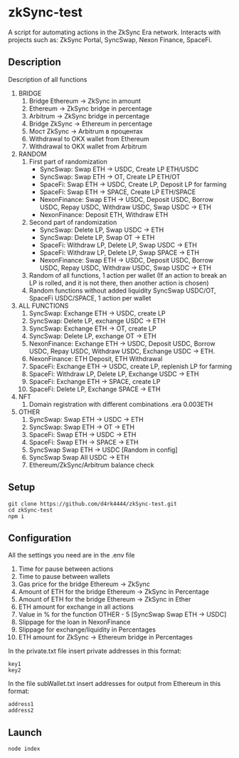# zkSync-test   
A script for automating actions in the ZkSync Era network. Interacts with projects such as: ZkSync Portal, SyncSwap, Nexon Finance, SpaceFi.    

## Description
Description of all functions        

1. BRIDGE       
    1. Bridge Ethereum -> ZkSync in amount     
    2. Ethereum -> ZkSync bridge in percentage      
    3. Arbitrum -> ZkSync bridge in percentage      
    4. Bridge ZkSync -> Ethereum in percentage  
    5. Мост ZkSync -> Arbitrum в процентах
    6. Withdrawal to OKX wallet from Ethereum     
    7. Withdrawal to OKX wallet from Arbitrum   
2. RANDOM       
    1. First part of randomization    
        - SyncSwap: Swap ETH -> USDC, Create LP ETH/USDC    
        - SyncSwap: Swap ETH -> OT, Create LP ETH/OT   
        - SpaceFi: Swap ETH -> USDC, Create LP, Deposit LP for farming      
        - SpaceFi: Swap ETH -> SPACE, Create LP ETH/SPACE      
        - NexonFinance: Swap ETH -> USDC, Deposit USDC, Borrow USDC, Repay USDC, Withdraw USDC, Swap USDC -> ETH   
        - NexonFinance: Deposit ETH, Withdraw ETH       
    2. Second part of randomization    
        - SyncSwap: Delete LP, Swap USDC -> ETH     
        - SyncSwap: Delete LP, Swap OT -> ETH     
        - SpaceFi: Withdraw LP, Delete LP, Swap USDC -> ETH     
        - SpaceFi: Withdraw LP, Delete LP, Swap SPACE -> ETH     
        - NexonFinance: Swap ETH -> USDC, Deposit USDC, Borrow USDC, Repay USDC, Withdraw USDC, Swap USDC -> ETH     
    3. Random of all functions, 1 action per wallet (If an action to break an LP is rolled, and it is not there, then another action is chosen)      
    4. Random functions without added liquidity SyncSwap USDC/OT, SpaceFi USDC/SPACE, 1 action per wallet       
3. ALL FUNCTIONS      
    1. SyncSwap: Exchange ETH -> USDC, create LP    
    2. SyncSwap: Delete LP, exchange USDC -> ETH    
    3. SyncSwap: Exchange ETH -> OT, create LP    
    4. SyncSwap: Delete LP, exchange OT -> ETH    
    5. NexonFinance: Exchange ETH -> USDC, Deposit USDC, Borrow USDC, Repay USDC, Withdraw USDC, Exchange USDC -> ETH.    
    6. NexonFinance: ETH Deposit, ETH Withdrawal      
    7. SpaceFi: Exchange ETH -> USDC, create LP, replenish LP for farming     
    8. SpaceFi: Withdraw LP, Delete LP, Exchange USDC -> ETH    
    9. SpaceFi: Exchange ETH -> SPACE, create LP     
    10. SpaceFi: Delete LP, Exchange SPACE -> ETH    
4. NFT     
    1. Domain registration with different combinations .era 0.003ETH      
5. OTHER    
    1. SyncSwap: Swap ETH -> USDC -> ETH    
    2. SyncSwap: Swap ETH -> OT -> ETH    
    3. SpaceFi: Swap ETH -> USDC -> ETH    
    4. SpaceFi: Swap ETH -> SPACE -> ETH    
    5. SyncSwap Swap ETH -> USDC [Random in config]     
    6. SyncSwap Swap All USDC -> ETH    
    7. Ethereum/ZkSync/Arbitrum balance check    
    
## Setup    
``` 
git clone https://github.com/d4rk4444/zkSync-test.git
cd zkSync-test
npm i
``` 

## Configuration    
All the settings you need are in the .env file      

1. Time for pause between actions          
2. Time to pause between wallets     
3. Gas price for the bridge Ethereum -> ZkSync   
4. Amount of ETH for the bridge Ethereum -> ZkSync in Percentage  
5. Amount of ETH for the bridge Ethereum -> ZkSync in Ether  
6. ETH amount for exchange in all actions  
7. Value in % for the function OTHER - 5 [SyncSwap Swap ETH -> USDC]   
8. Slippage for the loan in NexonFinance 
9. Slippage for exchange/liquidity in Percentages   
10. ETH amount for ZkSync -> Ethereum bridge in Percentages  

In the private.txt file insert private addresses in this format:     
```
key1
key2
```

In the file subWallet.txt insert addresses for output from Ethereum in this format:      
```
address1
address2
```
    
## Launch
```
node index
```